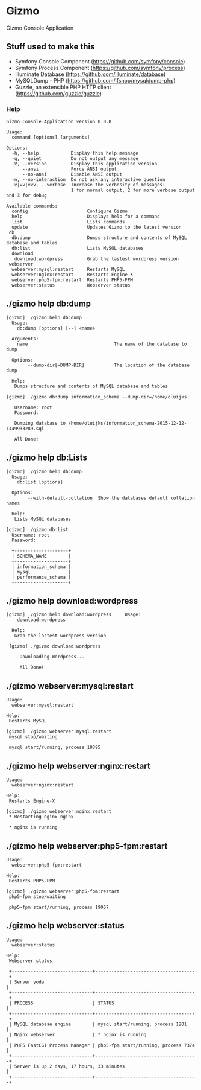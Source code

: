 # Gizmo
Gizmo Console Application

## Stuff used to make this
* Symfony Console Component (https://github.com/symfony/console)
* Symfony Process Component (https://github.com/symfony/process)
* Illuminate Database (https://github.com/illuminate/database)
* MySQLDump - PHP (https://github.com/ifsnop/mysqldump-php)
* Guzzle, an extensible PHP HTTP client (https://github.com/guzzle/guzzle)

### Help

    Gizmo Console Application version 0.0.8

    Usage:
      command [options] [arguments]

    Options:
      -h, --help            Display this help message
      -q, --quiet           Do not output any message
      -V, --version         Display this application version
          --ansi            Force ANSI output
          --no-ansi         Disable ANSI output
      -n, --no-interaction  Do not ask any interactive question
      -v|vv|vvv, --verbose  Increase the verbosity of messages:
                            1 for normal output, 2 for more verbose output and 3 for debug

    Available commands:
      config                      Configure Gizmo
      help                        Displays help for a command
      list                        Lists commands
      update                      Updates Gizmo to the latest version
     db
      db:dump                     Dumps structure and contents of MySQL database and tables
      db:list                     Lists MySQL databases
      download
       download:wordpress         Grab the lastest wordpress version
     webserver
      webserver:mysql:restart     Restarts MySQL
      webserver:nginx:restart     Restarts Engine-X
      webserver:php5-fpm:restart  Restarts PHP5-FPM
      webserver:status            Webserver status

## ./gizmo help db:dump

    [gizmo] ./gizmo help db:dump
      Usage:
        db:dump [options] [--] <name>

      Arguments:
        name                                The name of the database to dump

      Options:
            --dump-dir[=DUMP-DIR]           The location of the database dump

      Help:
       Dumps structure and contents of MySQL database and tables

    [gizmo] ./gizmo db:dump information_schema --dump-dir=/home/oluijks

       Username: root
       Password:

       Dumping database to /home/oluijks/information_schema-2015-12-12-1449933289.sql

       All Done!

## ./gizmo help db:Lists

    [gizmo] ./gizmo help db:dump
      Usage:
        db:list [options]

      Options:
            --with-default-collation  Show the databases default collation names

      Help:
       Lists MySQL databases

    [gizmo] ./gizmo db:list
      Username: root
      Password:

      +--------------------+
      | SCHEMA_NAME        |
      +--------------------+
      | information_schema |
      | mysql              |
      | performance_schema |
      +--------------------+

## ./gizmo help download:wordpress
    [gizmo] ./gizmo help download:wordpress     Usage:
        download:wordpress

      Help:
       Grab the lastest wordpress version

     [gizmo] ./gizmo download:wordpress

         Downloading Wordpress...

         All Done!

## ./gizmo webserver:mysql:restart

    Usage:
      webserver:mysql:restart

    Help:
     Restarts MySQL

    [gizmo] ./gizmo webserver:mysql:restart
     mysql stop/waiting

     mysql start/running, process 19395


## ./gizmo help webserver:nginx:restart

    Usage:
      webserver:nginx:restart

    Help:
     Restarts Engine-X

    [gizmo] ./gizmo webserver:nginx:restart
     * Restarting nginx nginx

     * nginx is running

## ./gizmo help webserver:php5-fpm:restart

    Usage:
      webserver:php5-fpm:restart

    Help:
     Restarts PHP5-FPM

    [gizmo] ./gizmo webserver:php5-fpm:restart
     php5-fpm stop/waiting

     php5-fpm start/running, process 19057

## ./gizmo help webserver:status

    Usage:
      webserver:status

    Help:
     Webserver status

     +------------------------------+--------------------------------------+
     | Server yoda                                                         |
     +------------------------------+--------------------------------------+
     | PROCESS                      | STATUS                               |
     +------------------------------+--------------------------------------+
     | MySQL database engine        | mysql start/running, process 1201    |
     | Nginx webserver              | * nginx is running                   |
     | PHP5 FastCGI Process Manager | php5-fpm start/running, process 7374 |
     +------------------------------+--------------------------------------+
     | Server is up 2 days, 17 hours, 33 minutes                           |
     +------------------------------+--------------------------------------+
